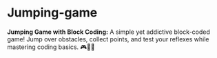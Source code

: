 # Jumping-game
**Jumping Game with Block Coding:** A simple yet addictive block-coded game! Jump over obstacles, collect points, and test your reflexes while mastering coding basics. 🎮🦘✨
